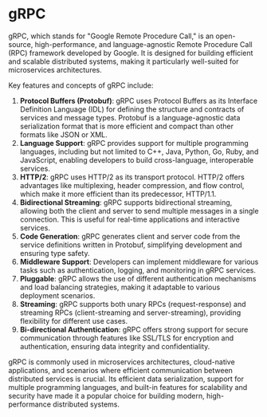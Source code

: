 # gRPC

gRPC, which stands for "Google Remote Procedure Call," is an open-source, high-performance, and language-agnostic Remote Procedure Call (RPC) framework developed by Google. It is designed for building efficient and scalable distributed systems, making it particularly well-suited for microservices architectures.

Key features and concepts of gRPC include:

1. **Protocol Buffers (Protobuf)**: gRPC uses Protocol Buffers as its Interface Definition Language (IDL) for defining the structure and contracts of services and message types. Protobuf is a language-agnostic data serialization format that is more efficient and compact than other formats like JSON or XML.
2. **Language Support**: gRPC provides support for multiple programming languages, including but not limited to C++, Java, Python, Go, Ruby, and JavaScript, enabling developers to build cross-language, interoperable services.
3. **HTTP/2**: gRPC uses HTTP/2 as its transport protocol. HTTP/2 offers advantages like multiplexing, header compression, and flow control, which make it more efficient than its predecessor, HTTP/1.1.
4. **Bidirectional Streaming**: gRPC supports bidirectional streaming, allowing both the client and server to send multiple messages in a single connection. This is useful for real-time applications and interactive services.
5. **Code Generation**: gRPC generates client and server code from the service definitions written in Protobuf, simplifying development and ensuring type safety.
6. **Middleware Support**: Developers can implement middleware for various tasks such as authentication, logging, and monitoring in gRPC services.
7. **Pluggable**: gRPC allows the use of different authentication mechanisms and load balancing strategies, making it adaptable to various deployment scenarios.
8. **Streaming**: gRPC supports both unary RPCs (request-response) and streaming RPCs (client-streaming and server-streaming), providing flexibility for different use cases.
9. **Bi-directional Authentication**: gRPC offers strong support for secure communication through features like SSL/TLS for encryption and authentication, ensuring data integrity and confidentiality.

gRPC is commonly used in microservices architectures, cloud-native applications, and scenarios where efficient communication between distributed services is crucial. Its efficient data serialization, support for multiple programming languages, and built-in features for scalability and security have made it a popular choice for building modern, high-performance distributed systems.
